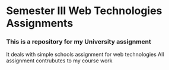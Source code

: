 # Semester III Web Technologies Assignments

### This is a repository for my University assignment
It deals with simple schools assignment for web technologies
All assignment contrubutes to my course work
